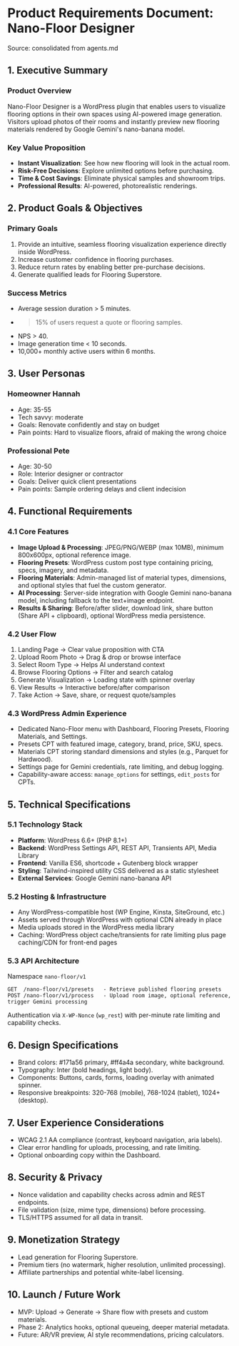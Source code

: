# Product Requirements Document: Nano-Floor Designer

Source: consolidated from agents.md

## 1. Executive Summary

### Product Overview
Nano-Floor Designer is a WordPress plugin that enables users to visualize flooring options in their own spaces using AI-powered image generation. Visitors upload photos of their rooms and instantly preview new flooring materials rendered by Google Gemini's nano-banana model.

### Key Value Proposition
- **Instant Visualization**: See how new flooring will look in the actual room.
- **Risk-Free Decisions**: Explore unlimited options before purchasing.
- **Time & Cost Savings**: Eliminate physical samples and showroom trips.
- **Professional Results**: AI-powered, photorealistic renderings.

## 2. Product Goals & Objectives

### Primary Goals
1. Provide an intuitive, seamless flooring visualization experience directly inside WordPress.
2. Increase customer confidence in flooring purchases.
3. Reduce return rates by enabling better pre-purchase decisions.
4. Generate qualified leads for Flooring Superstore.

### Success Metrics
- Average session duration > 5 minutes.
- > 15% of users request a quote or flooring samples.
- NPS > 40.
- Image generation time < 10 seconds.
- 10,000+ monthly active users within 6 months.

## 3. User Personas

### Homeowner Hannah
- Age: 35-55
- Tech savvy: moderate
- Goals: Renovate confidently and stay on budget
- Pain points: Hard to visualize floors, afraid of making the wrong choice

### Professional Pete
- Age: 30-50
- Role: Interior designer or contractor
- Goals: Deliver quick client presentations
- Pain points: Sample ordering delays and client indecision

## 4. Functional Requirements

### 4.1 Core Features
- **Image Upload & Processing**: JPEG/PNG/WEBP (max 10MB), minimum 800x600px, optional reference image.
- **Flooring Presets**: WordPress custom post type containing pricing, specs, imagery, and metadata.
- **Flooring Materials**: Admin-managed list of material types, dimensions, and optional styles that fuel the custom generator.
- **AI Processing**: Server-side integration with Google Gemini nano-banana model, including fallback to the text+image endpoint.
- **Results & Sharing**: Before/after slider, download link, share button (Share API + clipboard), optional WordPress media persistence.

### 4.2 User Flow
1. Landing Page -> Clear value proposition with CTA
2. Upload Room Photo -> Drag & drop or browse interface
3. Select Room Type -> Helps AI understand context
4. Browse Flooring Options -> Filter and search catalog
5. Generate Visualization -> Loading state with spinner overlay
6. View Results -> Interactive before/after comparison
7. Take Action -> Save, share, or request quote/samples

### 4.3 WordPress Admin Experience
- Dedicated Nano-Floor menu with Dashboard, Flooring Presets, Flooring Materials, and Settings.
- Presets CPT with featured image, category, brand, price, SKU, specs.
- Materials CPT storing standard dimensions and styles (e.g., Parquet for Hardwood).
- Settings page for Gemini credentials, rate limiting, and debug logging.
- Capability-aware access: `manage_options` for settings, `edit_posts` for CPTs.

## 5. Technical Specifications

### 5.1 Technology Stack
- **Platform**: WordPress 6.6+ (PHP 8.1+)
- **Backend**: WordPress Settings API, REST API, Transients API, Media Library
- **Frontend**: Vanilla ES6, shortcode + Gutenberg block wrapper
- **Styling**: Tailwind-inspired utility CSS delivered as a static stylesheet
- **External Services**: Google Gemini nano-banana API

### 5.2 Hosting & Infrastructure
- Any WordPress-compatible host (WP Engine, Kinsta, SiteGround, etc.)
- Assets served through WordPress with optional CDN already in place
- Media uploads stored in the WordPress media library
- Caching: WordPress object cache/transients for rate limiting plus page caching/CDN for front-end pages

### 5.3 API Architecture
Namespace `nano-floor/v1`
```
GET  /nano-floor/v1/presets   - Retrieve published flooring presets
POST /nano-floor/v1/process   - Upload room image, optional reference, trigger Gemini processing
```
Authentication via `X-WP-Nonce` (`wp_rest`) with per-minute rate limiting and capability checks.

## 6. Design Specifications
- Brand colors: #171a56 primary, #ff4a4a secondary, white background.
- Typography: Inter (bold headings, light body).
- Components: Buttons, cards, forms, loading overlay with animated spinner.
- Responsive breakpoints: 320-768 (mobile), 768-1024 (tablet), 1024+ (desktop).

## 7. User Experience Considerations
- WCAG 2.1 AA compliance (contrast, keyboard navigation, aria labels).
- Clear error handling for uploads, processing, and rate limiting.
- Optional onboarding copy within the Dashboard.

## 8. Security & Privacy
- Nonce validation and capability checks across admin and REST endpoints.
- File validation (size, mime type, dimensions) before processing.
- TLS/HTTPS assumed for all data in transit.

## 9. Monetization Strategy
- Lead generation for Flooring Superstore.
- Premium tiers (no watermark, higher resolution, unlimited processing).
- Affiliate partnerships and potential white-label licensing.

## 10. Launch / Future Work
- MVP: Upload -> Generate -> Share flow with presets and custom materials.
- Phase 2: Analytics hooks, optional queueing, deeper material metadata.
- Future: AR/VR preview, AI style recommendations, pricing calculators.
